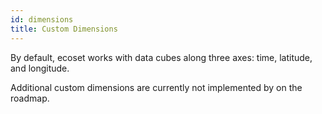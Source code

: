 ```yaml
---
id: dimensions
title: Custom Dimensions
---
```


By default, ecoset works with data cubes along three axes: time, latitude, and longitude.

Additional custom dimensions are currently not implemented by on the roadmap.